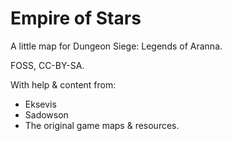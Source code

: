 # Empire of Stars

A little map for Dungeon Siege: Legends of Aranna.

FOSS, CC-BY-SA.

With help & content from: 
- Eksevis
- Sadowson
- The original game maps & resources.
